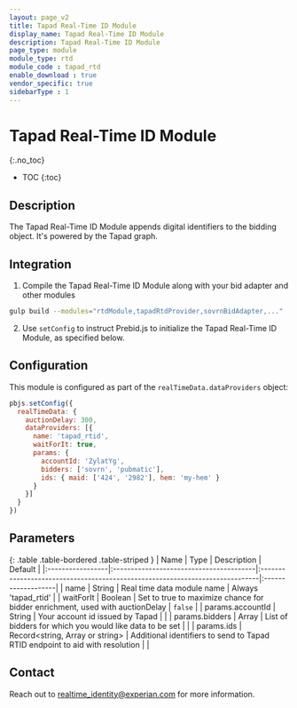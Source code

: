 ```yaml
---
layout: page_v2
title: Tapad Real-Time ID Module
display_name: Tapad Real-Time ID Module
description: Tapad Real-Time ID Module
page_type: module
module_type: rtd
module_code : tapad_rtd
enable_download : true
vendor_specific: true
sidebarType : 1
---
```


# Tapad Real-Time ID Module
{:.no_toc}

* TOC
{:toc}

## Description

The Tapad Real-Time ID Module appends digital identifiers to the bidding object. It's powered by the Tapad graph.

## Integration

1. Compile the Tapad Real-Time ID Module along with your bid adapter and other modules

```bash
gulp build --modules="rtdModule,tapadRtdProvider,sovrnBidAdapter,..."
```

2. Use `setConfig` to instruct Prebid.js to initialize the Tapad Real-Time ID Module, as specified below.

## Configuration

This module is configured as part of the `realTimeData.dataProviders` object:

```javascript
pbjs.setConfig({
  realTimeData: {
    auctionDelay: 300,
    dataProviders: [{
      name: 'tapad_rtid',
      waitForIt: true,
      params: {
        accountId: 'ZylatYg',
        bidders: ['sovrn', 'pubmatic'],
        ids: { maid: ['424', '2982'], hem: 'my-hem' }
      }
    }]
  }
})
```

## Parameters

{: .table .table-bordered .table-striped }
| Name             | Type                                    | Description                                                                  | Default            |
|:-----------------|:----------------------------------------|:-----------------------------------------------------------------------------|:-------------------|
| name             | String                                  | Real time data module name                                                   | Always 'tapad_rtid' |
| waitForIt        | Boolean                                 | Set to true to maximize chance for bidder enrichment, used with auctionDelay | `false`            |
| params.accountId | String                                  | Your account id issued by Tapad                                              |                    |
| params.bidders   | Array<string>                           | List of bidders for which you would like data to be set                      |                    |
| params.ids       | Record<string, Array<string> or string> | Additional identifiers to send to Tapad RTID endpoint to aid with resolution                        |                    |

## Contact
Reach out to [realtime_identity@experian.com](mailto:realtime_identity@experian.com) for more information.
